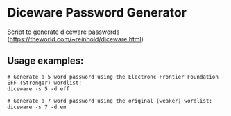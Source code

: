 # Diceware Password Generator

Script to generate diceware passwords (https://theworld.com/~reinhold/diceware.html)

## Usage examples:
```
# Generate a 5 word password using the Electronc Frontier Foundation - EFF (Stronger) wordlist: 
diceware -s 5 -d eff

# Generate a 7 word password using the original (weaker) wordlist:
diceware -s 7 -d en
```